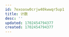 ```yaml
---
id: 7exoasw0crjw40kwwqr5up1
title: 计数
desc: ''
updated: 1702454794377
created: 1702454794377
---
```

